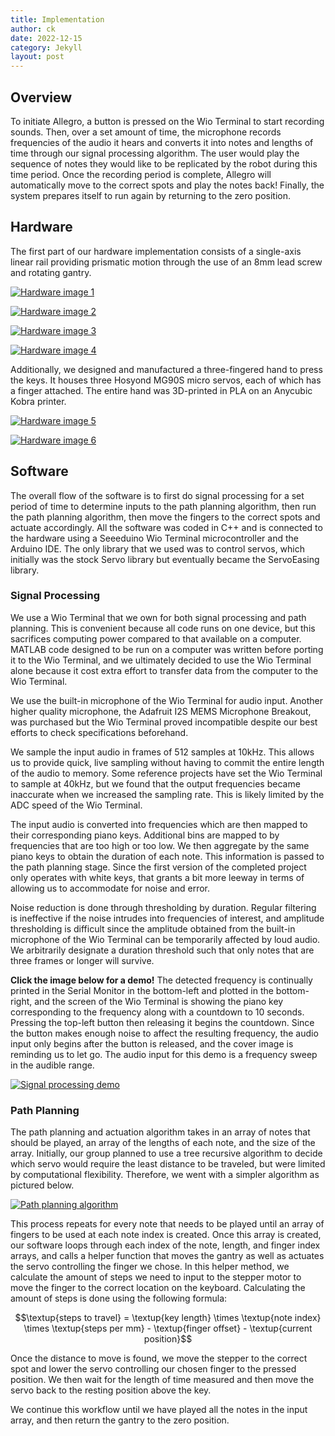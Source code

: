 ```yaml
---
title: Implementation
author: ck
date: 2022-12-15
category: Jekyll
layout: post
---
```


## Overview
To initiate Allegro, a button is pressed on the Wio Terminal to start recording sounds. Then, over a set amount of time, the microphone records frequencies of the audio it hears and converts it into notes and lengths of time through our signal processing algorithm. The user would play the sequence of notes they would like to be replicated by the robot during this time period. Once the recording period is complete, Allegro will automatically move to the correct spots and play the notes back! Finally, the system prepares itself to run again by returning to the zero position.

## Hardware
The first part of our hardware implementation consists of a single-axis linear rail providing prismatic motion through the use of an 8mm lead screw and rotating gantry.

[![Hardware image 1](/assets/1.jpg)](/assets/1.jpg)

[![Hardware image 2](/assets/2.png)](/assets/2.png)

[![Hardware image 3](/assets/3.jpg)](/assets/3.jpg)

[![Hardware image 4](/assets/4.png)](/assets/4.png)

Additionally, we designed and manufactured a three-fingered hand to press the keys. It houses three Hosyond MG90S micro servos, each of which has a finger attached. The entire hand was 3D-printed in PLA on an Anycubic Kobra printer.

[![Hardware image 5](/assets/5.png)](/assets/5.png)

[![Hardware image 6](/assets/6.png)](/assets/6.png)

## Software

The overall flow of the software is to first do signal processing for a set period of time to determine inputs to the path planning algorithm, then run the path planning algorithm, then move the fingers to the correct spots and actuate accordingly. All the software was coded in C++ and is connected to the hardware using a Seeeduino Wio Terminal microcontroller and the Arduino IDE. The only library that we used was to control servos, which initially was the stock Servo library but eventually became the ServoEasing library.

### Signal Processing
We use a Wio Terminal that we own for both signal processing and path planning. This is convenient because all code runs on one device, but this sacrifices computing power compared to that available on a computer. MATLAB code designed to be run on a computer was written before porting it to the Wio Terminal, and we ultimately decided to use the Wio Terminal alone because it cost extra effort to transfer data from the computer to the Wio Terminal.

We use the built-in microphone of the Wio Terminal for audio input. Another higher quality microphone, the Adafruit I2S MEMS Microphone Breakout, was purchased but the Wio Terminal proved incompatible despite our best efforts to check specifications beforehand.

We sample the input audio in frames of 512 samples at 10kHz. This allows us to provide quick, live sampling without having to commit the entire length of the audio to memory. Some reference projects have set the Wio Terminal to sample at 40kHz, but we found that the output frequencies became inaccurate when we increased the sampling rate. This is likely limited by the ADC speed of the Wio Terminal.

The input audio is converted into frequencies which are then mapped to their corresponding piano keys. Additional bins are mapped to by frequencies that are too high or too low. We then aggregate by the same piano keys to obtain the duration of each note. This information is passed to the path planning stage. Since the first version of the completed project only operates with white keys, that grants a bit more leeway in terms of allowing us to accommodate for noise and error.

Noise reduction is done through thresholding by duration. Regular filtering is ineffective if the noise intrudes into frequencies of interest, and amplitude thresholding is difficult since the amplitude obtained from the built-in microphone of the Wio Terminal can be temporarily affected by loud audio. We arbitrarily designate a duration threshold such that only notes that are three frames or longer will survive.

**Click the image below for a demo!**
The detected frequency is continually printed in the Serial Monitor in the bottom-left and plotted in the bottom-right, and the screen of the Wio Terminal is showing the piano key corresponding to the frequency along with a countdown to 10 seconds. Pressing the top-left button then releasing it begins the countdown. Since the button makes enough noise to affect the resulting frequency, the audio input only begins after the button is released, and the cover image is reminding us to let go. The audio input for this demo is a frequency sweep in the audible range.

[![Signal processing demo](https://img.youtube.com/vi/JzqSpP-Z4GE/0.jpg)](https://www.youtube.com/watch?v=JzqSpP-Z4GE)

### Path Planning
The path planning and actuation algorithm takes in an array of notes that should be played, an array of the lengths of each note, and the size of the array. Initially, our group planned to use a tree recursive algorithm to decide which servo would require the least distance to be traveled, but were limited by computational flexibility. Therefore, we went with a simpler algorithm as pictured below.

[![Path planning algorithm](/assets/algoDiagram.png)](/assets/algoDiagram.png)

This process repeats for every note that needs to be played until an array of fingers to be used at each note index is created. Once this array is created, our software loops through each index of the note, length, and finger index arrays, and calls a helper function that moves the gantry as well as actuates the servo controlling the finger we chose. In this helper method, we calculate the amount of steps we need to input to the stepper motor to move the finger to the correct location on the keyboard. Calculating the amount of steps is done using the following formula:

$$\textup{steps to travel} = \textup{key length} \times \textup{note index} \times \textup{steps per mm} - \textup{finger offset} - \textup{current position}$$

Once the distance to move is found, we move the stepper to the correct spot and lower the servo controlling our chosen finger to the pressed position. We then wait for the length of time measured and then move the servo back to the resting position above the key. 

We continue this workflow until we have played all the notes in the input array, and then return the gantry to the zero position.
